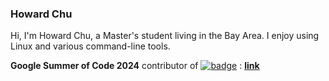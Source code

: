 ### Howard Chu

Hi, I'm Howard Chu, a Master's student living in the Bay Area. I enjoy using Linux and various command-line tools.

**Google Summer of Code 2024** contributor of [![badge](https://img.shields.io/badge/perf-trace/record-green)](https://summerofcode.withgoogle.com/programs/2024/projects/ZuHkbFmm) : [**link**](https://summerofcode.withgoogle.com/programs/2024/projects/ZuHkbFmm)

